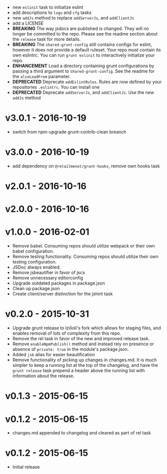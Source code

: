 - new `eslinit` task to initialize eslint
- add descriptions to `logo` and `cfg` tasks
- new `addJs` method to replace `addServerJs`, and `addClientJs`
- add a LICENSE
- **BREAKING** The way jsdocs are published is changed. They will no longer be
  committed to the repo. Please see the readme section about the `release` task
  for more details.
- **BREAKING** The `shared-grunt-config` still contains configs for eslint,
  however it does not provide a default ruleset. Your repo must contain its own
  eslintrc. You can run `grunt eslinit` to interactively initialize your repo.
- **ENHANCEMENT** Load a directory containing grunt configurations by passing a
  third argument to `shared-grunt-config`. See the readme for the `alsoLoadFrom`
  parameter.
- **DEPRECATED** Deprecate `addEslintRules`. Rules are now defined by your
  repositories `.eslintrc`. You can install one 
- **DEPRECATED** Deprecate `addServerJs`, and `addClientJs`. Use the new `addJs`
  method

# v3.0.1 - **2016-10-19**
- switch from npm-upgrade grunt-contrib-clean breanch

# v3.0.0 - **2016-10-19**
- add dependency on `@retailmenot/grunt-hooks`, remove own hooks task

# v2.0.1 - **2016-10-16**
# v2.0.0 - **2016-10-16**
# v1.0.0 - **2016-02-01**
- Remove babel. Consuming repos should utilize webpack or their own babel
  configuration.
- Remove testing functionality. Consuming repos should utilize their own testing
  configuration.
- JSDoc always enabled.
- Remove jsbeautifier in favor of jscs
- Remove unnecessary editorconfig
- Upgrade outdated packages in package.json
- Clean up package.json
- Create client/server distinction for the jshint task

# v0.2.0 - **2015-10-31**
- Upgrade grunt release to lzilioli's fork which allows for staging files, and
  enables removal of lots of complexity from this repo.
- Remove the rel task in favor of the new and improved release task.
- Remove `enableNpmPublish()` method and instead rely on presence or absence of
  `private: true` in the module's package.json.
- Added `jsb` alias for easier beautification
- Remove functionality of picking up changes in changes.md. It is much simpler
  to keep a running list at the top of the changelog, and have the `grunt
  release` task prepend a header above the running list with information about
  the release.

# v0.1.3 - **2015-06-15**

# v0.1.2 - **2015-06-15**
- changes.md appended to changelog and cleared as part of rel task

# v0.1.2 - **2015-06-15**
- Initial release
